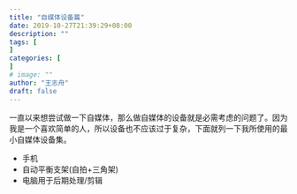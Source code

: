 ```yaml
---
title: "自媒体设备篇"
date: 2019-10-27T21:39:29+08:00
description: ""
tags: [
]
categories: [
]
# image: ""
author: "王志舟"
draft: false
---
```


一直以来想尝试做一下自媒体，那么做自媒体的设备就是必需考虑的问题了。因为我是一个喜欢简单的人，所以设备也不应该过于复杂，下面就列一下我所使用的最小自媒体设备集。


- 手机
- 自动平衡支架(自拍+三角架)
- 电脑用于后期处理/剪辑